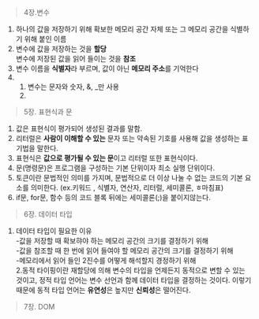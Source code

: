 > 4장.변수

1. 하나의 값을 저장하기 위해 확보한 메모리 공간 자체   또는 그 메모리 공간을 식별하기 위해 붙인 이름  
2. 변수에 값을 저장하는 것을 **할당** </br> 변수에 저장된 값을 읽어 들이는 것을 **참조** </br>
3. 변수 이름을 **식별자**라 부르며, 값이 아닌 **메모리 주소**를 기억한다  
4. 1. 변수는 문자와 숫자, &, _만 사용  
   2.

> 5장. 표현식과 문

1. 값은 표현식이 평가되어 생성된 결과를 말함.
2. 리터럴은 **사람이 이해할 수 있는** 문자 또는   약속된 기호를 사용해 값을 생성하는 표기법을 말한다.
3. 표현식은 **값으로 평가될 수 있는 문**이고 리터럴 또한 표현식이다.
4. 문(명령문)은 프로그램을 구성하는 기본 단위이자 최소 실행 단위이다.
5. 토큰이란 문법적인 의미를 가지며, 문법적으로 더 이상 나눌 수 없는 코드의 기본 요소를 의미한다.
(ex.키워드 , 식별자, 연산자, 리터럴, 세미콜론, ㅎ마침표)
6. if문, for문, 함수 등의 코드 블록 뒤에는 세미콜론(;)을 붙이지않는다.

>6장. 데이터 타입

1. 데이터 타입이 필요한 이유 </br>
-값을 저장할 때 확보햐야 하는 메모리 공간의 크기를 결정하기 위해 </br>
-값을 참조할 때 한 번에 읽어 들여야 할 메모리 공간의 크기를 결정하기 위해 </br>
-메모리에서 읽어 들인 2진수를 어떻게 해석할지 경정하기 위해 </br>
2.동적 타이핑이란 재할당에 의해 변수의 타입을 언제든지 동적으로 변할 수 있는 것이고,
정적 타입 언어는 변수 선언과 함께 데이터 타입을 결정하는 것이다. 이렇기 때문에 동적 타입 언어는 **유연성**은 높지만 **신뢰성**은 떨어진다.

>7장. DOM
